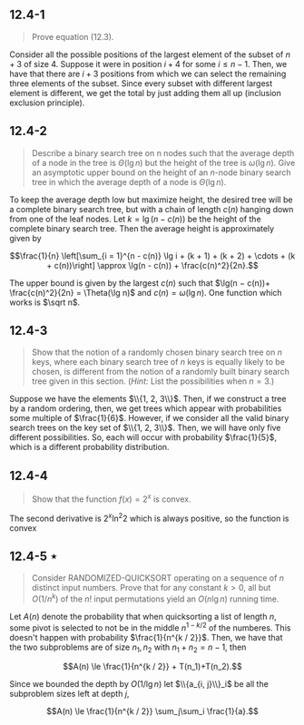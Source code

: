 ## 12.4-1

> Prove equation $\text{(12.3)}$.

Consider all the possible positions of the largest element of the subset of $n + 3$ of size $4$. Suppose it were in position $i + 4$ for some $i \le n − 1$. Then, we have that there are $i + 3$ positions from which we can select the remaining three elements of the subset. Since every subset with different largest element is different, we get the total by just adding them all up (inclusion exclusion principle).

## 12.4-2

> Describe a binary search tree on n nodes such that the average depth of a node in the tree is $\Theta(\lg n)$ but the height of the tree is $\omega(\lg n)$. Give an asymptotic upper bound on the height of an $n$-node binary search tree in which the average depth of a node is $\Theta(\lg n)$.

To keep the average depth low but maximize height, the desired tree will be a complete binary search tree, but with a chain of length $c(n)$ hanging down from one of the leaf nodes. Let $k = \lg(n − c(n))$ be the height of the complete binary search tree. Then the average height is approximately given by

$$\frac{1}{n} \left[\sum_{i = 1}^{n - c(n)} \lg i + (k + 1) + (k + 2) + \cdots + (k + c(n))\right] \approx \lg(n - c(n)) + \frac{c(n)^2}{2n}.$$

The upper bound is given by the largest $c(n)$ such that $\lg(n − c(n))+ \frac{c(n)^2}{2n} = \Theta(\lg n)$ and $c(n) = \omega(\lg n)$. One function which works is $\sqrt n$.

## 12.4-3

> Show that the notion of a randomly chosen binary search tree on $n$ keys, where each binary search tree of $n$ keys is equally likely to be chosen, is different from the notion of a randomly built binary search tree given in this section. ($\textit{Hint:}$ List the possibilities when $n = 3$.)

Suppose we have the elements $\\{1, 2, 3\\}$. Then, if we construct a tree by a random ordering, then, we get trees which appear with probabilities some multiple of $\frac{1}{6}$. However, if we consider all the valid binary search trees on the key set of $\\{1, 2, 3\\}$. Then, we will have only five different possibilities. So, each will occur with probability $\frac{1}{5}$, which is a different probability distribution.

## 12.4-4

> Show that the function $f(x) = 2^x$ is convex.

The second derivative is $2^x\ln^2 2$ which is always positive, so the function is convex

## 12.4-5 $\star$

> Consider $\text{RANDOMIZED-QUICKSORT}$ operating on a sequence of $n$ distinct input numbers. Prove that for any constant $k > 0$, all but $O(1 / n^k)$ of the $n!$ input permutations yield an $O(n\lg n)$ running time.

Let $A(n)$ denote the probability that when quicksorting a list of length $n$, some pivot is selected to not be in the middle $n^{1 - k / 2}$ of the numberes. This doesn't happen with probability $\frac{1}{n^{k / 2}}$. Then, we have that the two subproblems are of size $n_1, n_2$ with $n_1 + n_2 = n - 1$, then

$$A(n) \le \frac{1}{n^{k / 2}} + T(n_1)+T(n_2).$$

Since we bounded the depth by $O(1 / \lg n)$ let $\\{a_{i, j}\\}_i$ be all the subproblem sizes left at depth $j$,

$$A(n) \le \frac{1}{n^{k / 2}} \sum_j\sum_i \frac{1}{a}.$$
